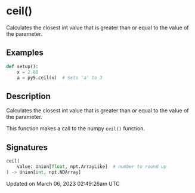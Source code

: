 # ceil()

Calculates the closest int value that is greater than or equal to the value of the parameter.

## Examples

<div class="example-table">

<div class="example-row"><div class="example-cell-image">

</div><div class="example-cell-code">

```python
def setup():
    x = 2.88
    a = py5.ceil(x)  # Sets 'a' to 3
```

</div></div>

</div>

## Description

Calculates the closest int value that is greater than or equal to the value of the parameter.

This function makes a call to the numpy `ceil()` function.

## Signatures

```python
ceil(
    value: Union[float, npt.ArrayLike]  # number to round up
) -> Union[int, npt.NDArray]
```

Updated on March 06, 2023 02:49:26am UTC
